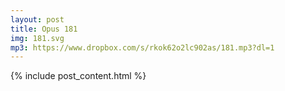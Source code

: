 ```yaml
---
layout: post
title: Opus 181
img: 181.svg
mp3: https://www.dropbox.com/s/rkok62o2lc902as/181.mp3?dl=1
---
```


{% include post_content.html %}
